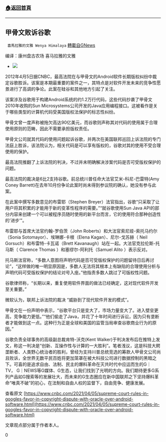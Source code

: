 ###  [:house:返回首頁](https://github.com/ourhimalayas/txt)
---

## 甲骨文败诉谷歌
` 喜馬拉雅的文雅 Wenya Himalaya` [轉載自GNews](https://gnews.org/zh-hans/1063401/)

编译：康州盘古农场 喜马拉雅的文雅

- ![]()![](https://gnews.org/wp-content/uploads/2021/04/oracle-google-removebg-preview-2.jpg)


2012年4月5日据CNBC，最高法院在与甲骨文的Android软件长期版权纠纷中裁定谷歌胜诉。该案是本期最重要的案件之一，其特点是对软件开发未来的竞争性愿景进行了高调的争论。此案在硅谷和其他地方引起了关注。

该案涉及谷歌用于构建Android系统的约1.2万行代码，这些代码抄袭了甲骨文2010年收购的Sun Microsystems公司开发的Java应用编程接口。这被看作是关于哪些类型的计算机代码受美国版权法保护的标志性纠纷。

甲骨文曾一度声称被拖欠高达90亿美元，而谷歌则声称其对代码的使用属于合理使用原则的范畴，因此不需要承担版权责任。

甲骨文公司就其代码的使用问题起诉谷歌，并两次在美国联邦巡回上诉法院的专门法庭上胜诉，该法院认为，相关代码是可以享有版权的，谷歌对其的使用不受合理使用的保护。

最高法院推翻了上诉法院的判决，不过并未明确解决涉案代码是否可受版权保护的问题。

最高法院的裁决是6比2支持谷歌。前总统川普任命大法官艾米-科尼-巴雷特(Amy Coney Barrett)在去年10月份争论此案时尚未得到参议院的确认，她没有参与此案。

在此案中撰写多数意见的布雷耶（Stephen Breyer）法官指出，谷歌“只采取了让用户将其积累的才能用于新的变革性程序的需要。”“就谷歌使用Sun Java API的部分内容来创建一个可以被程序员随时使用的新平台而言，它的使用符合那种创造性的’进步’”。

布雷耶与首席大法官约翰-罗伯茨（John Roberts）和大法官索尼娅-索托马约尔（Sonia Sotomayor）、埃琳娜-卡根（Elena Kagan）、尼尔-戈苏赫（ Neil Gorsuch）和布雷特-卡瓦诺（Brett Kavanaugh）站在一起。大法官克拉伦斯-托马斯（ Clarence Thomas ）和塞缪尔-阿利托（Samuel Alito ）表示反对。

托马斯法官称，“多数人意图将声明代码是否可受版权保护的问题留待日后再讨论”，“这样做的唯一明显原因是，多数人无法将其根本上有缺陷的合理使用分析与声明代码可受版权保护的结论对号入座。”他指责多数人跳过了可版权性问题。

谷歌律师称，“长期以来，重复使用软件界面的做法已经确定，这对现代软件开发至关重要。”

微软认为，联邦上诉法院的裁决 “威胁到了现代软件开发的模式”。

甲骨文在一份声明中表示，“谷歌平台只是变大了，市场力量变大了。进入壁垒更高，竞争能力更低。”“他们偷走了Java，并花了十年时间进行诉讼，因为只有垄断者才能做到这一点。这种行为正是全球和美国的监管当局审查谷歌商业行为的原因。”

谷歌负责全球事务的高级副总裁肯特-沃克(Kent Walker)于判决发布后在推特上发文，称这一判决是“创新、互操作性与计算的一大胜利”。笔者浅议，这是科技大鳄垄断者、人类野心统治者的胜利，曾经为支持川普总统竞选的筹款人甲骨文公司尚且败诉，全世界无数平民百姓将更加笼罩在被大科技公司进行数据控制的黑暗之下。可喜的是追求自由、法制、民主的爆料革命在灭共时代中应运而生的G｜TV， G｜NEWS等G媒体、G生态，让我们找到了光明的方向。我们期待更多G系列产品如G搜索等的发展壮大，而未来的G生态圈应在新中国联邦之下坚持爆料革命“唯真不破”的初心，在法制和自由人权的监督下，自由竞争、健康发展。

查看原文 [https://www.cnbc.com/2021/04/05/supreme-court-rules-in-googles-favor-in-copyright-dispute-with-oracle-over-android-software.html](https://www.cnbc.com/2021/04/05/supreme-court-rules-in-googles-favor-in-copyright-dispute-with-oracle-over-android-software.html)



文章观点部分属于作者本人。

0
